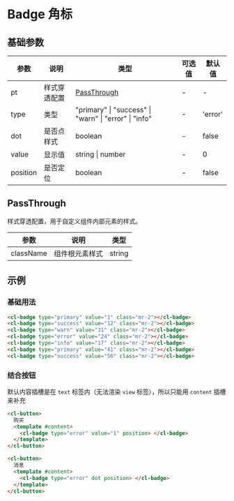 # Badge 角标

## 基础参数

| 参数     | 说明         | 类型                                                  | 可选值 | 默认值  |
| -------- | ------------ | ----------------------------------------------------- | ------ | ------- |
| pt       | 样式穿透配置 | [PassThrough](#passthrough)                           | -      | -       |
| type     | 类型         | "primary" \| "success" \| "warn" \| "error" \| "info" | -      | 'error' |
| dot      | 是否点样式   | boolean                                               | -      | false   |
| value    | 显示值       | string \| number                                      | -      | 0       |
| position | 是否定位     | boolean                                               | -      | false   |

## PassThrough

样式穿透配置，用于自定义组件内部元素的样式。

| 参数      | 说明           | 类型   |
| --------- | -------------- | ------ |
| className | 组件根元素样式 | string |

## 示例

### 基础用法

```html
<cl-badge type="primary" value="1" class="mr-2"></cl-badge>
<cl-badge type="success" value="12" class="mr-2"></cl-badge>
<cl-badge type="warn" value="31" class="mr-2"></cl-badge>
<cl-badge type="error" value="24" class="mr-2"></cl-badge>
<cl-badge type="info" value="17" class="mr-2"></cl-badge>
<cl-badge type="primary" value="41" class="mr-2"></cl-badge>
<cl-badge type="success" value="56" class="mr-2"></cl-badge>
```

### 结合按钮

默认内容插槽是在 `text` 标签内（无法渲染 `view` 标签），所以只能用 `content` 插槽来补充

```html
<cl-button>
  购买
  <template #content>
    <cl-badge type="error" value="1" position> </cl-badge>
  </template>
</cl-button>

<cl-button>
  消息
  <template #content>
    <cl-badge type="error" dot position> </cl-badge>
  </template>
</cl-button>
```
